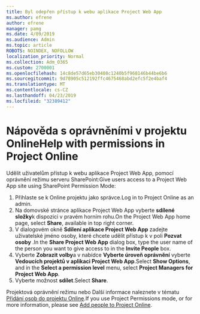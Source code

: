 ```yaml
---
title: Byl odepřen přístup k webu aplikace Project Web App
ms.author: efrene
author: efrene
manager: pamg
ms.date: 4/09/2019
ms.audience: Admin
ms.topic: article
ROBOTS: NOINDEX, NOFOLLOW
localization_priority: Normal
ms.collection: Adm_O365
ms.custom: 2700001
ms.openlocfilehash: 14c8de57d65eb30408c1240b5f968146b44be6b6
ms.sourcegitcommit: 9d78905c512192ffc4675468abd2efc5f2e4baf4
ms.translationtype: MT
ms.contentlocale: cs-CZ
ms.lasthandoff: 04/23/2019
ms.locfileid: "32389412"
---
```

# <a name="help-with-permissions-in-project-online"></a><span data-ttu-id="336e3-102">Nápověda s oprávněními v projektu Online</span><span class="sxs-lookup"><span data-stu-id="336e3-102">Help with permissions in Project Online</span></span>

<span data-ttu-id="336e3-103">Udělit uživatelům přístup k webu aplikace Project Web App, pomocí oprávnění režimu serveru SharePoint:</span><span class="sxs-lookup"><span data-stu-id="336e3-103">Give users access to a Project Web App site using SharePoint Permission Mode:</span></span>

1. <span data-ttu-id="336e3-104">Přihlaste se k Online projektu jako správce.</span><span class="sxs-lookup"><span data-stu-id="336e3-104">Log in to Project Online as an admin.</span></span>
2. <span data-ttu-id="336e3-105">Na domovské stránce aplikace Project Web App vyberte **sdílené složky**k dispozici v pravém horním rohu.</span><span class="sxs-lookup"><span data-stu-id="336e3-105">On the Project Web App home page, select **Share**, available in top right corner.</span></span>
3. <span data-ttu-id="336e3-106">V dialogovém okně **Sdílení aplikace Project Web App** zadejte uživatelské jméno osoby, které chcete udělit přístup k v poli **Pozvat osoby** .</span><span class="sxs-lookup"><span data-stu-id="336e3-106">In the **Share Project Web App** dialog box, type the user name of the person you want to give access to in the **Invite People** box.</span></span>
4. <span data-ttu-id="336e3-107">Vyberte **Zobrazit volby**a v nabídce **Vyberte úroveň oprávnění** vyberte **Vedoucích projektů v aplikaci Project Web App**.</span><span class="sxs-lookup"><span data-stu-id="336e3-107">Select **Show Options**, and in the **Select a permission level** menu, select **Project Managers for Project Web App**.</span></span>
5. <span data-ttu-id="336e3-108">Vyberte možnost **sdílet**.</span><span class="sxs-lookup"><span data-stu-id="336e3-108">Select **Share**.</span></span>

<span data-ttu-id="336e3-109">Projektová oprávnění režimu nebo Další informace naleznete v tématu [Přidání osob do projektu Online](https://docs.microsoft.com/projectonline/step-2-add-people-to-project-online).</span><span class="sxs-lookup"><span data-stu-id="336e3-109">If you use Project Permissions mode, or for more information, please see [Add people to Project Online](https://docs.microsoft.com/projectonline/step-2-add-people-to-project-online).</span></span>


  


